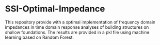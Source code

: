 # SSI-Optimal-Impedance
This repository provide with a optimal implementation of frequency domain impedances in time domain response analyses of building structures on shallow foundations. The results are provided in a pkl file using machine learning based on Random Forest. 
